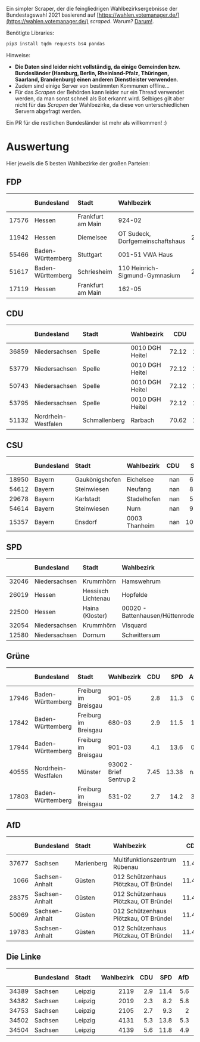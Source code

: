 Ein simpler Scraper, der die feingliedrigen Wahlbezirksergebnisse der Bundestagswahl 2021
basierend auf [https://wahlen.votemanager.de/](https://wahlen.votemanager.de/)
*scraped*. Warum? [Darum!](https://www.bundeswahlleiter.de/bundestagswahlen/2021/ergebnisse/opendata.html#c32edb46-be42-4cc7-bfea-07a0f639a2da).

Benötigte Libraries:

``` python
pip3 install tqdm requests bs4 pandas
```

Hinweise:
- **Die Daten sind leider nicht vollständig, da einige Gemeinden bzw. Bundesländer (Hamburg, Berlin, Rheinland-Pfalz, Thüringen, Saarland, Brandenburg) einen anderen Dienstleister verwenden**.
- Zudem sind einige Server von bestimmten Kommunen offline...
- Für das *Scrapen* der Behörden kann leider nur ein Thread verwendet werden,
da man sonst schnell als Bot erkannt wird. Selbiges gilt aber nicht für
das *Scrapen* der Wahlbezirke, da diese von unterschiedlichen Servern
abgefragt werden.

Ein PR für die restlichen Bundesländer ist mehr als willkommen! :)

# Auswertung

Hier jeweils die 5 besten Wahlbezirke der großen Parteien:

## FDP

|       | Bundesland        | Stadt             | Wahlbezirk                       |   CDU |   SPD |  AfD |   FDP | GRÜNE | DIE LINKE |  CSU |
| ----: | :---------------- | :---------------- | :------------------------------- | ----: | ----: | ---: | ----: | ----: | --------: | ---: |
| 17576 | Hessen            | Frankfurt am Main | 924-02                           |  17.7 |     5 |  5.8 |  37.6 |  19.8 |         6 |  nan |
| 11942 | Hessen            | Diemelsee         | OT Sudeck, Dorfgemeinschaftshaus | 26.92 | 15.38 | 14.1 |  35.9 |   nan |       nan |  nan |
| 55466 | Baden-Württemberg | Stuttgart         | 001-51 VWA Haus                  |  22.7 |  11.7 |  3.4 |  34.4 |  23.4 |       2.1 |  nan |
| 51617 | Baden-Württemberg | Schriesheim       | 110 Heinrich-Sigmund-Gymnasium   | 23.87 | 14.84 |  nan | 34.19 | 15.48 |       nan |  nan |
| 17119 | Hessen            | Frankfurt am Main | 162-05                           |  23.6 |    14 |  2.1 |  33.5 |    18 |       2.3 |  nan |

## CDU

|       | Bundesland          | Stadt         | Wahlbezirk      |   CDU |   SPD |  AfD |  FDP | GRÜNE | DIE LINKE |  CSU |
| ----: | :------------------ | :------------ | :-------------- | ----: | ----: | ---: | ---: | ----: | --------: | ---: |
| 36859 | Niedersachsen       | Spelle        | 0010 DGH Heitel | 72.12 | 10.58 | 5.77 | 6.73 |  1.92 |      0.96 |  nan |
| 53779 | Niedersachsen       | Spelle        | 0010 DGH Heitel | 72.12 | 10.58 | 5.77 | 6.73 |  1.92 |      0.96 |  nan |
| 50743 | Niedersachsen       | Spelle        | 0010 DGH Heitel | 72.12 | 10.58 | 5.77 | 6.73 |  1.92 |      0.96 |  nan |
| 53795 | Niedersachsen       | Spelle        | 0010 DGH Heitel | 72.12 | 10.58 | 5.77 | 6.73 |  1.92 |      0.96 |  nan |
| 51132 | Nordrhein-Westfalen | Schmallenberg | Rarbach         | 70.62 | 11.86 | 2.06 | 7.22 |  3.61 |      0.52 |  nan |

## CSU

|       | Bundesland | Stadt          | Wahlbezirk    |  CDU |   SPD |  AfD |  FDP | GRÜNE | DIE LINKE |   CSU |
| ----: | :--------- | :------------- | :------------ | ---: | ----: | ---: | ---: | ----: | --------: | ----: |
| 18950 | Bayern     | Gaukönigshofen | Eichelsee     |  nan |  6.49 |  nan |  2.6 |  7.79 |       nan | 71.43 |
| 54612 | Bayern     | Steinwiesen    | Neufang       |  nan |  8.89 |  6.3 |  nan |   nan |       nan | 66.67 |
| 29678 | Bayern     | Karlstadt      | Stadelhofen   |  nan |  5.88 |  nan | 7.35 |  5.88 |       nan | 66.18 |
| 54614 | Bayern     | Steinwiesen    | Nurn          |  nan |  9.03 | 5.56 |  nan |   nan |       nan | 63.89 |
| 15357 | Bayern     | Ensdorf        | 0003 Thanheim |  nan | 10.81 |  2.7 |  nan |     0 |       nan | 63.51 |

## SPD

|       | Bundesland    | Stadt              | Wahlbezirk                      |   CDU |   SPD |  AfD |  FDP | GRÜNE | DIE LINKE |  CSU |
| ----: | :------------ | :----------------- | :------------------------------ | ----: | ----: | ---: | ---: | ----: | --------: | ---: |
| 32046 | Niedersachsen | Krummhörn          | Hamswehrum                      | 11.63 | 62.79 |  nan | 6.98 |  8.37 |       nan |  nan |
| 26019 | Hessen        | Hessisch Lichtenau | Hopfelde                        |  9.48 | 62.07 | 1.72 | 8.62 |  8.62 |      4.31 |  nan |
| 22500 | Hessen        | Haina (Kloster)    | 00020 - Battenhausen/Hüttenrode |  10.1 | 61.62 | 6.06 | 7.07 |  8.08 |      2.02 |  nan |
| 32054 | Niedersachsen | Krummhörn          | Visquard                        |  12.5 |  60.9 |  nan | 8.33 |  7.05 |       nan |  nan |
| 12580 | Niedersachsen | Dornum             | Schwittersum                    | 19.82 | 60.35 | 5.29 | 4.85 |  6.17 |      0.88 |  nan |

## Grüne

|       | Bundesland          | Stadt                | Wahlbezirk              |  CDU |   SPD |  AfD |  FDP | GRÜNE | DIE LINKE |  CSU |
| ----: | :------------------ | :------------------- | :---------------------- | ---: | ----: | ---: | ---: | ----: | --------: | ---: |
| 17946 | Baden-Württemberg   | Freiburg im Breisgau | 901-05                  |  2.8 |  11.3 |  0.2 |  1.9 |  65.7 |      11.8 |  nan |
| 17842 | Baden-Württemberg   | Freiburg im Breisgau | 680-03                  |  2.9 |  11.5 |  1.8 |  3.3 |  60.4 |      12.3 |  nan |
| 17944 | Baden-Württemberg   | Freiburg im Breisgau | 901-03                  |  4.1 |  13.6 |  0.7 |    6 |  59.8 |       9.7 |  nan |
| 40555 | Nordrhein-Westfalen | Münster              | 93002 - Brief Sentrup 2 | 7.45 | 13.38 |  nan | 8.69 |  57.1 |       6.9 |  nan |
| 17803 | Baden-Württemberg   | Freiburg im Breisgau | 531-02                  |  2.7 |  14.2 |  3.4 |  7.1 |  55.3 |       9.5 |  nan |

## AfD

|       | Bundesland     | Stadt      | Wahlbezirk                            |   CDU |   SPD |   AfD |  FDP | GRÜNE | DIE LINKE |  CSU |
| ----: | :------------- | :--------- | :------------------------------------ | ----: | ----: | ----: | ---: | ----: | --------: | ---: |
| 37677 | Sachsen        | Marienberg | Multifunktionszentrum Rübenau         | 11.43 |  9.87 | 55.38 |  7.4 |   nan |       nan |  nan |
|  1066 | Sachsen-Anhalt | Güsten     | 012 Schützenhaus Plötzkau, OT Bründel | 11.43 | 15.24 | 50.48 |  nan |   nan |      2.86 |  nan |
| 28375 | Sachsen-Anhalt | Güsten     | 012 Schützenhaus Plötzkau, OT Bründel | 11.43 | 15.24 | 50.48 |  nan |   nan |      2.86 |  nan |
| 50069 | Sachsen-Anhalt | Güsten     | 012 Schützenhaus Plötzkau, OT Bründel | 11.43 | 15.24 | 50.48 |  nan |   nan |      2.86 |  nan |
| 19783 | Sachsen-Anhalt | Güsten     | 012 Schützenhaus Plötzkau, OT Bründel | 11.43 | 15.24 | 50.48 |  nan |   nan |      2.86 |  nan |


## Die Linke

|       | Bundesland | Stadt   | Wahlbezirk |  CDU |  SPD |  AfD |  FDP | GRÜNE | DIE LINKE |  CSU |
| ----: | :--------- | :------ | ---------: | ---: | ---: | ---: | ---: | ----: | --------: | ---: |
| 34389 | Sachsen    | Leipzig |       2119 |  2.9 | 11.4 |  5.6 |  3.9 |  21.2 |      45.7 |  nan |
| 34382 | Sachsen    | Leipzig |       2019 |  2.3 |  8.2 |  5.8 |  3.9 |  30.9 |      42.5 |  nan |
| 34753 | Sachsen    | Leipzig |       2105 |  2.7 |  9.3 |    2 |    4 |  33.6 |        41 |  nan |
| 34502 | Sachsen    | Leipzig |       4131 |  5.3 | 13.8 |  5.3 |  3.5 |  23.6 |      38.2 |  nan |
| 34504 | Sachsen    | Leipzig |       4139 |  5.6 | 11.8 |  4.9 |  3.2 |    28 |      37.7 |  nan |
